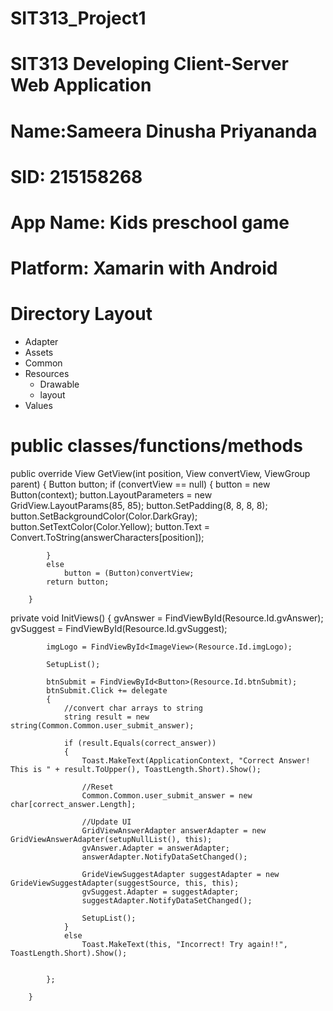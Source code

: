 # SIT313_Project1
# SIT313 Developing Client-Server Web Application 
# Name:Sameera Dinusha Priyananda
# SID: 215158268

# App Name: Kids preschool game
# Platform: Xamarin with  Android

# Directory Layout

  - Adapter
  - Assets
  - Common
  - Resources
      - Drawable
      - layout
  - Values
  
# public classes/functions/methods

public override View GetView(int position, View convertView, ViewGroup parent)
        {
            Button button;
            if (convertView == null)
            {
                button = new Button(context);
                button.LayoutParameters = new GridView.LayoutParams(85, 85);
                button.SetPadding(8, 8, 8, 8);
                button.SetBackgroundColor(Color.DarkGray);
                button.SetTextColor(Color.Yellow);
                button.Text = Convert.ToString(answerCharacters[position]);

            }
            else
                button = (Button)convertView;
            return button;
            
        }

private void InitViews()
        {
            gvAnswer = FindViewById<GridView>(Resource.Id.gvAnswer);
            gvSuggest = FindViewById<GridView>(Resource.Id.gvSuggest);

            imgLogo = FindViewById<ImageView>(Resource.Id.imgLogo);

            SetupList();

            btnSubmit = FindViewById<Button>(Resource.Id.btnSubmit);
            btnSubmit.Click += delegate
            {
                //convert char arrays to string
                string result = new string(Common.Common.user_submit_answer);

                if (result.Equals(correct_answer))
                {
                    Toast.MakeText(ApplicationContext, "Correct Answer! This is " + result.ToUpper(), ToastLength.Short).Show();

                    //Reset
                    Common.Common.user_submit_answer = new char[correct_answer.Length];

                    //Update UI
                    GridViewAnswerAdapter answerAdapter = new GridViewAnswerAdapter(setupNullList(), this);
                    gvAnswer.Adapter = answerAdapter;
                    answerAdapter.NotifyDataSetChanged();

                    GrideViewSuggestAdapter suggestAdapter = new GrideViewSuggestAdapter(suggestSource, this, this);
                    gvSuggest.Adapter = suggestAdapter;
                    suggestAdapter.NotifyDataSetChanged();

                    SetupList();
                }
                else
                    Toast.MakeText(this, "Incorrect! Try again!!", ToastLength.Short).Show();


            };
            
        }
